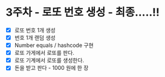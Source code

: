 # 3주차 - 로또 번호 생성 - 최종.....!!
- [x] 로또 번호 1개 생성
- [x] 번호 1개 랜덤 생성
- [x] Number equals / hashcode 구현
- [x] 로또 가게에서 로또를 판다.
- [x] 로또 기계에서 로또를 생성한다.
- [x] 돈을 받고 판다 - 1000 원에 한 장